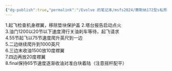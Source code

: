 ```yaml
---
{"dg-publish":true,"permalink":"/Evolve 的笔记本/msfs2024/赛斯纳172型s私照考试/","created":"2025-01-17T23:25:30.813+08:00"}
---
```


1.起飞检查机身襟翼，移除垫块保护盖
2.塔台报告启动点火  
3.油门1200以20节以下速度滑行关油刹车等待，起飞请求  
4.55节起飞以75节速度爬升英尺到一边  
5.二边继续爬升到1000英尺  
6.三边末收油1500放10度襟翼  
7.四边再放20度襟翼  
8.final保持65节速度逐渐收油对准白块着陆（注意摇杆配平）